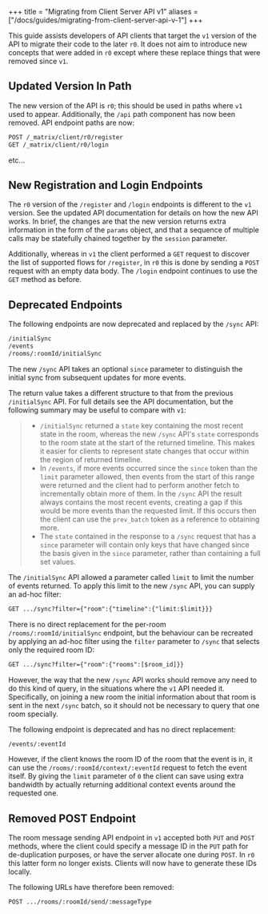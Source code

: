 +++
title = "Migrating from Client Server API v1"
aliases = ["/docs/guides/migrating-from-client-server-api-v-1"]
+++

This guide assists developers of API clients that target the `v1` version of the
API to migrate their code to the later `r0`. It does not aim to introduce new
concepts that were added in `r0` except where these replace things that were
removed since `v1`.

## Updated Version In Path

The new version of the API is `r0`; this should be used in paths where `v1` used
to appear. Additionally, the `/api` path component has now been removed. API
endpoint paths are now:

```txt
POST /_matrix/client/r0/register
GET /_matrix/client/r0/login
```

etc...

## New Registration and Login Endpoints

The `r0` version of the `/register` and `/login` endpoints is different to the
`v1` version. See the updated API documentation for details on how the new API
works. In brief, the changes are that the new version returns extra information
in the form of the `params` object, and that a sequence of multiple calls may
be statefully chained together by the `session` parameter.

Additionally, whereas in `v1` the client performed a `GET` request to discover
the list of supported flows for `/register`, in `r0` this is done by sending a
`POST` request with an empty data body. The `/login` endpoint continues to use
the `GET` method as before.

## Deprecated Endpoints

The following endpoints are now deprecated and replaced by the `/sync` API:

```txt
/initialSync
/events
/rooms/:roomId/initialSync
```

The new `/sync` API takes an optional `since` parameter to distinguish the
initial sync from subsequent updates for more events.

The return value takes a different structure to that from the previous
`/initialSync` API. For full details see the API documentation, but the
following summary may be useful to compare with `v1`:

> - `/initialSync` returned a `state` key containing the most recent
>     state in the room, whereas the new `/sync` API's `state`
>     corresponds to the room state at the start of the returned
>     timeline. This makes it easier for clients to represent state
>     changes that occur within the region of returned timeline.
> - In `/events`, if more events occurred since the `since` token than
>     the `limit` parameter allowed, then events from the start of this
>     range were returned and the client had to perform another fetch to
>     incrementally obtain more of them. In the `/sync` API the result
>     always contains the most recent events, creating a gap if this
>     would be more events than the requested limit. If this occurs then
>     the client can use the `prev_batch` token as a reference to
>     obtaining more.
> - The `state` contained in the response to a `/sync` request that
>     has a `since` parameter will contain only keys that have changed
>     since the basis given in the `since` parameter, rather than
>     containing a full set values.

The `/initialSync` API allowed a parameter called `limit` to limit the number of
events returned. To apply this limit to the new `/sync` API, you can supply an
ad-hoc filter:

```txt
GET .../sync?filter={"room":{"timeline":{"limit:$limit}}}
```

There is no direct replacement for the per-room `/rooms/:roomId/initialSync`
endpoint, but the behaviour can be recreated by applying an ad-hoc filter using
the `filter` parameter to `/sync` that selects only the required room ID:

```txt
GET .../sync?filter={"room":{"rooms":[$room_id]}}
```

However, the way that the new `/sync` API works should remove any need to do
this kind of query, in the situations where the `v1` API needed it.
Specifically, on joining a new room the initial information about that room is
sent in the next `/sync` batch, so it should not be necessary to query that one
room specially.

The following endpoint is deprecated and has no direct replacement:

```txt
/events/:eventId
```

However, if the client knows the room ID of the room that the event is in, it
can use the `/rooms/:roomId/context/:eventId` request to fetch the event
itself. By giving the `limit` parameter of `0` the client can save using extra
bandwidth by actually returning additional context events around the requested
one.

## Removed POST Endpoint

The room message sending API endpoint in `v1` accepted both `PUT` and `POST`
methods, where the client could specify a message ID in the `PUT` path for
de-duplication purposes, or have the server allocate one during `POST`. In `r0`
this latter form no longer exists. Clients will now have to generate these IDs
locally.

The following URLs have therefore been removed:

```txt
POST .../rooms/:roomId/send/:messageType
```
